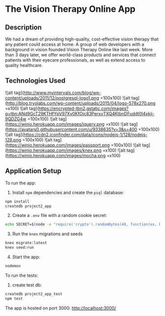# The Vision Therapy Online App

Description
--

We had a dream of providing high-quality, cost-effective vision therapy that any patient could access at home. A group of web developers with a background in vision founded Vision Therapy Online like last week. More than 3 days later, we offer world-class products and services that connect patients with their eyecare professionals, as well as extend access to quality healthcare.

Technologies Used
--

![alt tag](http://www.myintervals.com/blog/wp-content/uploads/2011/12/postgresql-logo1.png =100x100)
![alt tag](http://blog.tryolabs.com/wp-content/uploads/2015/04/logo-578x270.png =x100)
![alt tag](https://encrypted-tbn2.gstatic.com/images?q=tbn:ANd9GcT29KTHfYpV97Xy0KfOjc83PerxvTXQ4KtbnDFuddt0I4xkji-9QDZG4w =100x100)
![alt tag](https://winio.herokuapp.com/images/jquery.png =x100)
![alt tag](https://avatars0.githubusercontent.com/u/9338635?v=3&s=400 =100x100)
![alt tag](https://cdn2.iconfinder.com/data/icons/nodejs-1/128/nodejs-128.png =100x100)
![alt tag](https://winio.herokuapp.com/images/passport.png =100x100)
![alt tag](https://winio.herokuapp.com/images/knex.png =x100)
![alt tag](https://winio.herokuapp.com/images/mocha.png =x100)




Application Setup
--

To run the app:

  1. Install `npm` dependencies and create the `psql` database:

  ```sh
  npm install
  createdb project2_app
  ```

  2. Create a `.env` file with a random cookie secret:

  ```sh
  echo SECRET=$(node -e "require('crypto').randomBytes(48, function(ex, buf) { console.log(buf.toString('hex')) });") >> .env
  ```

  3. Run the `knex` migrations and seeds

  ```sh
  knex migrate:latest
  knex seed:run
  ```

  4. Start the app:

  ```sh
  nodemon
  ```

To run the tests:

  1. create test db:

  ```sh
  createdb project2_app_test
  npm test
  ```

The app is hosted on port 3000: [http://localhost:3000/](http://localhost:3000/)

